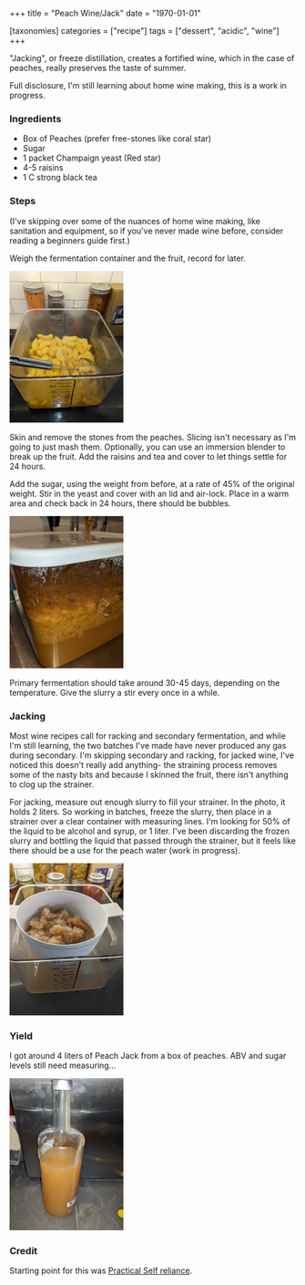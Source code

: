+++
title = "Peach Wine/Jack"
date = "1970-01-01"

[taxonomies]
categories = ["recipe"]
tags = ["dessert", "acidic", "wine"]
+++

"Jacking", or freeze distillation, creates a fortified wine, which in the case of peaches, really preserves the taste of summer.

<!-- more -->


Full disclosure, I'm still learning about home wine making, this is a work in progress.
### Ingredients

- Box of Peaches (prefer free-stones like coral star)
- Sugar
- 1 packet Champaign yeast (Red star)
- 4-5 raisins
- 1 C strong black tea

### Steps

(I've skipping over some of the nuances of home wine making, like sanitation and equipment, so if you've never made wine before, consider reading a beginners guide first.)

Weigh the fermentation container and the fruit, record for later.

<img src="no_skins.jpg" width=200 alt="skinned peaches">

Skin and remove the stones from the peaches.  Slicing isn't necessary as I'm going to just mash them. Optionally, you can use an immersion blender to break up the fruit. Add the raisins and tea and cover to let things settle for 24 hours.

Add the sugar, using the weight from before, at a rate of 45% of the original weight.  Stir in the yeast and cover with an lid and air-lock. Place in a warm area and check back in 24 hours, there should be bubbles.

<img src="picture1.jpg" width=200>

Primary fermentation should take around 30-45 days, depending on the temperature.  Give the slurry a stir every once in a while.



### Jacking

Most wine recipes call for racking and secondary fermentation, and while I'm still learning, the two batches I've made have never produced any gas during secondary.  I'm skipping secondary and racking, for jacked wine,
I've noticed this doesn't really add anything- the straining process removes some of the nasty bits and because I skinned the fruit, there isn't anything to clog up the strainer.

For jacking, measure out enough slurry to fill your strainer.  In the photo, it holds 2 liters. So working in batches, freeze the slurry, then place in a strainer over a clear container with measuring lines. I'm looking for 50% of the liquid to be alcohol and syrup, or 1 liter. I've been discarding the frozen slurry and bottling the liquid that passed through the strainer, but it feels like there should be a use for the peach water (work in progress).

<img src="jacking.jpg" width=200>


### Yield

I got around 4 liters of Peach Jack from a box of peaches.  ABV and sugar levels still need measuring...

<img src="final.jpg" width=200>

### Credit

Starting point for this was [Practical Self reliance](https://practicalselfreliance.com/peach-wine/).
